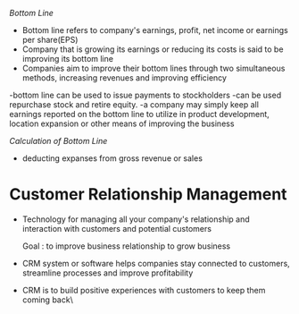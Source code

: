 

*Bottom Line*

- Bottom line refers to company's earnings, profit, net income or earnings per share(EPS)
- Company that is growing its earnings or reducing its costs is said to be improving its bottom line
- Companies aim to improve their bottom lines through two simultaneous methods, increasing revenues and improving efficiency 

-bottom line can be used to issue payments to stockholders 
-can be used repurchase stock and retire equity.
-a company may simply keep all earnings reported on the bottom line to utilize in product development, location expansion or other means of improving the business


*Calculation of Bottom Line*

- deducting expanses from gross revenue or sales


# Customer Relationship Management 


- Technology for managing all your company's relationship and interaction with customers and potential customers

	Goal : to improve business relationship to grow business


- CRM system or software helps companies stay connected to customers, streamline processes and improve profitability

- CRM is to build positive experiences with customers to keep them coming back\


